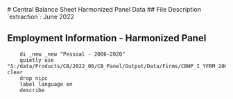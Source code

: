 <meta charset="utf-8"/>
# Central Balance Sheet Harmonized Panel Data
## File Description
`extraction`: June 2022

## **Employment Information - Harmonized Panel**

```
    di _new _new "Pessoal - 2006-2020"
    quietly use "S:/data/Products/CB/2022_06/CB_Panel/Output/Data/Firms/CBHP_I_YFRM_20062020_JUN22_PESSOAL_V01.dta", clear
    drop nipc
    label language en
    describe
```
